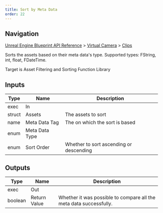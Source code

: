 ```yaml
---
title: Sort by Meta Data
order: 22
---
```

## Navigation

[Unreal Engine Blueprint API Reference](https://dev.epicgames.com/documentation/en-us/unreal-engine/BlueprintAPI) > [Virtual Camera](https://dev.epicgames.com/documentation/en-us/unreal-engine/BlueprintAPI/VirtualCamera) > [Clips](https://dev.epicgames.com/documentation/en-us/unreal-engine/BlueprintAPI/VirtualCamera/Clips)

Sorts the assets based on their meta data's type.
Supported types: FString, int, float, FDateTime.

Target is Asset Filtering and Sorting Function Library

## Inputs

| Type | Name | Description |
| --- | --- | --- |
| exec | In |  |
| struct | Assets | The assets to sort |
| name | Meta Data Tag | The on which the sort is based |
| enum | Meta Data Type |  |
| enum | Sort Order | Whether to sort ascending or descending |

## Outputs

| Type | Name | Description |
| --- | --- | --- |
| exec | Out |  |
| boolean | Return Value | Whether it was possible to compare all the meta data successfully. |
